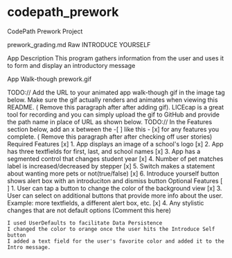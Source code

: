 # codepath_prework
CodePath Prework Project

 prework_grading.md Raw
INTRODUCE YOURSELF 

App Description
This program gathers information from the user and uses it to form and display an introductory message

App Walk-though
prework.gif

TODO:// Add the URL to your animated app walk-though gif in the image tag below. Make sure the gif actually renders and animates when viewing this README. (   Remove this paragraph after after adding gif). LICEcap is a great tool for recording and you can simply upload the gif to GitHub and provide the path name in place of URL as shown below.
TODO:// In the Features section below, add an x between the -[ ] like this - [x] for any features you complete. (   Remove this paragraph after after checking off user stories)
Required Features
[x] 1. App displays an image of a school's logo
[x] 2. App has three textfields for first, last, and school names
[x] 3. App has a segmented control that changes student year
[x] 4. Number of pet matches label is increased/decreased by stepper
[x] 5. Switch makes a statement about wanting more pets or not(true/false)
[x] 6. Introduce yourself button shows alert box with an introduciton and dismiss button
Optional Features
[ ] 1. User can tap a button to change the color of the background view
[x] 3. User can select on additional buttons that provide more info about the user. Example: more textfields, a different alert box, etc.
[x] 4. Any stylistic changes that are not default options (Comment this here)

    I used UserDefaults to facilitate Data Persistence
    I changed the color to orange once the user hits the Introduce Self button
    I added a text field for the user's favorite color and added it to the Intro message.
      
